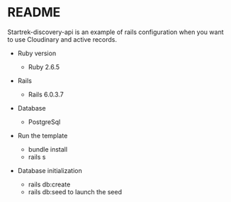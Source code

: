 # README

Startrek-discovery-api is an example of rails configuration when you want to use Cloudinary and active records.

* Ruby version
  - Ruby 2.6.5

* Rails 
  - Rails 6.0.3.7

* Database 
  - PostgreSql

* Run the template
  - bundle install
  - rails s

* Database initialization
  - rails db:create
  - rails db:seed to launch the seed




